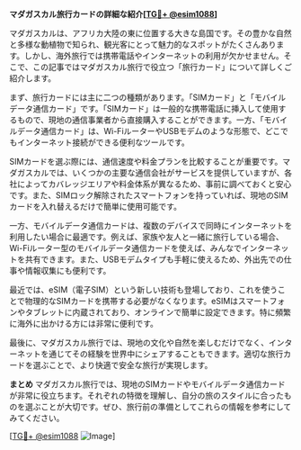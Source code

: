 **マダガスカル旅行カードの詳細な紹介[[TG💪+ @esim1088](https://t.me/s/esim1088)]**

マダガスカルは、アフリカ大陸の東に位置する大きな島国です。その豊かな自然と多様な動植物で知られ、観光客にとって魅力的なスポットがたくさんあります。しかし、海外旅行では携帯電話やインターネットの利用が欠かせません。そこで、この記事ではマダガスカル旅行で役立つ「旅行カード」について詳しくご紹介します。

まず、旅行カードには主に二つの種類があります。「SIMカード」と「モバイルデータ通信カード」です。「SIMカード」は一般的な携帯電話に挿入して使用するもので、現地の通信事業者から直接購入することができます。一方、「モバイルデータ通信カード」は、Wi-FiルーターやUSBモデムのような形態で、どこでもインターネット接続ができる便利なツールです。

SIMカードを選ぶ際には、通信速度や料金プランを比較することが重要です。マダガスカルでは、いくつかの主要な通信会社がサービスを提供していますが、各社によってカバレッジエリアや料金体系が異なるため、事前に調べておくと安心です。また、SIMロック解除されたスマートフォンを持っていれば、現地のSIMカードを入れ替えるだけで簡単に使用可能です。

一方、モバイルデータ通信カードは、複数のデバイスで同時にインターネットを利用したい場合に最適です。例えば、家族や友人と一緒に旅行している場合、Wi-Fiルーター型のモバイルデータ通信カードを使えば、みんなでインターネットを共有できます。また、USBモデムタイプも手軽に使えるため、外出先での仕事や情報収集にも便利です。

最近では、eSIM（電子SIM）という新しい技術も登場しており、これを使うことで物理的なSIMカードを携帯する必要がなくなります。eSIMはスマートフォンやタブレットに内蔵されており、オンラインで簡単に設定できます。特に頻繁に海外に出かける方には非常に便利です。

最後に、マダガスカル旅行では、現地の文化や自然を楽しむだけでなく、インターネットを通じてその経験を世界中にシェアすることもできます。適切な旅行カードを選ぶことで、より快適で安全な旅行が実現します。

**まとめ**
マダガスカル旅行では、現地のSIMカードやモバイルデータ通信カードが非常に役立ちます。それぞれの特徴を理解し、自分の旅のスタイルに合ったものを選ぶことが大切です。ぜひ、旅行前の準備としてこれらの情報を参考にしてみてください。

[[TG💪+ @esim1088](https://t.me/s/esim1088) ![Image](https://i.postimg.cc/Y0z9fWf4/image.png)]
